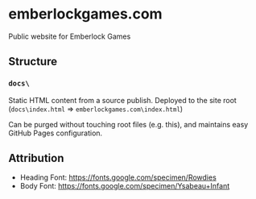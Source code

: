 # emberlockgames.com

Public website for Emberlock Games


## Structure

### `docs\`

Static HTML content from a source publish.  Deployed to the site root (`docs\index.html` => `emberlockgames.com\index.html`)

Can be purged without touching root files (e.g. this), and maintains easy GitHub Pages configuration.


## Attribution

- Heading Font: https://fonts.google.com/specimen/Rowdies
- Body Font: https://fonts.google.com/specimen/Ysabeau+Infant